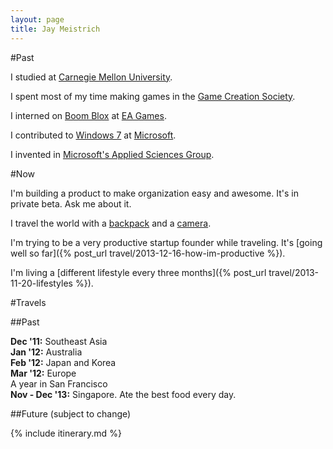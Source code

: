 ```yaml
---
layout: page
title: Jay Meistrich
---
```


#Past

I studied at [Carnegie Mellon University](http://cmu.edu).

I spent most of my time making games in the [Game Creation Society](http://gamecreation.org).

I interned on [Boom Blox](http://www.youtube.com/watch?v=TpMkCF3AdMY) at [EA Games](http://www.ea.com).

I contributed to [Windows 7](http://windows.microsoft.com/en-US/windows7/products/home) at [Microsoft](http://www.microsoft.com).

I invented in [Microsoft's Applied Sciences Group](http://www.microsoft.com/appliedsciences).


#Now

I'm building a product to make organization easy and awesome. It's in private beta. Ask me about it.

I travel the world with a [backpack](/backpack) and a [camera](http://picasaweb.google.com/jmeistrich).

I'm trying to be a very productive startup founder while traveling. It's [going well so far]({% post_url travel/2013-12-16-how-im-productive %}).

I'm living a [different lifestyle every three months]({% post_url travel/2013-11-20-lifestyles %}).


#Travels

##Past

**Dec '11:** Southeast Asia<br>
**Jan '12:** Australia<br>
**Feb '12:** Japan and Korea<br>
**Mar '12:** Europe<br>
A year in San Francisco<br>
**Nov - Dec '13:** Singapore. Ate the best food every day.<br>

##Future (subject to change)

{% include itinerary.md %}
